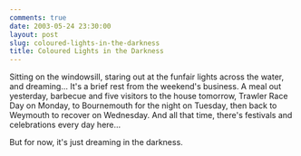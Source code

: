 ```yaml
---
comments: true
date: 2003-05-24 23:30:00
layout: post
slug: coloured-lights-in-the-darkness
title: Coloured Lights in the Darkness
---
```


Sitting on the windowsill, staring out at the funfair lights across the water, and dreaming... It's a brief rest from the weekend's business. A meal out yesterday, barbecue and five visitors to the house tomorrow, Trawler Race Day on Monday, to Bournemouth for the night on Tuesday, then back to Weymouth to recover on Wednesday. And all that time, there's festivals and celebrations every day here...  

But for now, it's just dreaming in the darkness.

